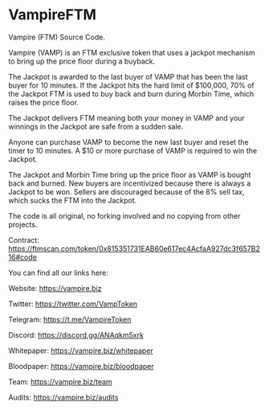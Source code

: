 # VampireFTM
Vampire (FTM) Source Code.

Vampire (VAMP) is an FTM exclusive token that uses a jackpot mechanism to bring up the price floor during a buyback.

The Jackpot is awarded to the last buyer of VAMP that has been the last buyer for 10 minutes. If the Jackpot hits the hard limit of $100,000, 70% of the Jackpot FTM is used to buy back and burn during Morbin Time, which raises the price floor.

The Jackpot delivers FTM meaning both your money in VAMP and your winnings in the Jackpot are safe from a sudden sale.

Anyone can purchase VAMP to become the new last buyer and reset the timer to 10 minutes. 
A $10 or more purchase of VAMP is required to win the Jackpot.

The Jackpot and Morbin Time bring up the price floor as VAMP is bought back and burned.
New buyers are incentivized because there is always a Jackpot to be won.
Sellers are discouraged because of the 8% sell tax, which sucks the FTM into the Jackpot.

The code is all original, no forking involved and no copying from other projects.

Contract: https://ftmscan.com/token/0x815351731EAB60e617ec4AcfaA927dc3f657B216#code

You can find all our links here:

Website: https://vampire.biz

Twitter: https://twitter.com/VampToken

Telegram: https://t.me/VampireToken

Discord: https://discord.gg/ANAqkm5xrk

Whitepaper: https://vampire.biz/whitepaper

Bloodpaper: https://vampire.biz/bloodpaper

Team: https://vampire.biz/team

Audits: https://vampire.biz/audits

